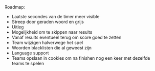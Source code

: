 Roadmap:

- Laatste secondes van de timer meer visible
- Streep door geraden woord en grijs
- Uitleg
- Mogelijkheid om te skippen naar results
- Vanaf results eventueel terug om score goed te zetten
- Team wijzigen halverwege het spel
- Woorden blacklisten die al geweest zijn
- Language support
- Teams opslaan in cookies om na finishen nog een keer met dezelfde teams te spelen